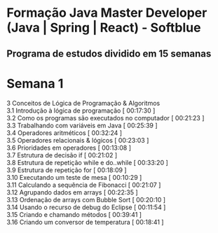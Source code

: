 # Formação Java Master Developer (Java | Spring | React) - Softblue
## Programa de estudos dividido em 15 semanas

# Semana 1
3 Conceitos de Lógica de Programação & Algoritmos<br />
3.1 Introdução à lógica de programação [ 00:17:30 ]<br />
3.2 Como os programas são executados no computador [ 00:21:23 ]<br />
3.3 Trabalhando com variáveis em Java [ 00:25:39 ]<br />
3.4 Operadores aritméticos [ 00:32:24 ]<br />
3.5 Operadores relacionais & lógicos [ 00:23:03 ]<br />
3.6 Prioridades em operadores [ 00:13:08 ]<br />
3.7 Estrutura de decisão if [ 00:21:02 ]<br />
3.8 Estrutura de repetição while e do..while [ 00:33:20 ]<br />
3.9 Estrutura de repetição for [ 00:18:09 ]<br />
3.10 Executando um teste de mesa [ 00:10:29 ]<br />
3.11 Calculando a sequência de Fibonacci [ 00:21:07 ]<br />
3.12 Agrupando dados em arrays [ 00:22:35 ]<br />
3.13 Ordenação de arrays com Bubble Sort [ 00:20:10 ]<br />
3.14 Usando o recurso de debug do Eclipse [ 00:11:54 ]<br />
3.15 Criando e chamando métodos [ 00:39:41 ]<br />
3.16 Criando um conversor de temperatura [ 00:18:41 ]<br />
